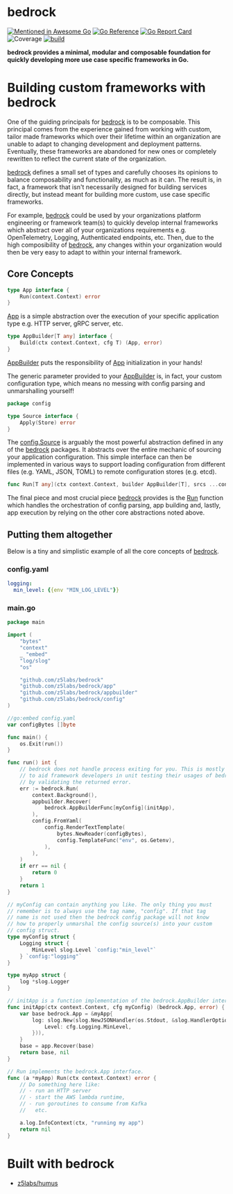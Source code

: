 # bedrock
[![Mentioned in Awesome Go](https://awesome.re/mentioned-badge.svg)](https://github.com/avelino/awesome-go)
[![Go Reference](https://pkg.go.dev/badge/github.com/z5labs/bedrock.svg)](https://pkg.go.dev/github.com/z5labs/bedrock)
[![Go Report Card](https://goreportcard.com/badge/github.com/z5labs/bedrock)](https://goreportcard.com/report/github.com/z5labs/bedrock)
![Coverage](https://img.shields.io/badge/Coverage-95.8%25-brightgreen)
[![build](https://github.com/z5labs/bedrock/actions/workflows/build.yaml/badge.svg)](https://github.com/z5labs/bedrock/actions/workflows/build.yaml)

**bedrock provides a minimal, modular and composable foundation for
quickly developing more use case specific frameworks in Go.**

# Building custom frameworks with bedrock

One of the guiding principals for [bedrock](https://pkg.go.dev/github.com/z5labs/bedrock) is to be composable.
This principal comes from the experience gained from working with custom, tailor made frameworks which
over their lifetime within an organization are unable to adapt to changing
development and deployment patterns. Eventually, these frameworks are abandoned
for new ones or completely rewritten to reflect the current state of the organization.

[bedrock](https://pkg.go.dev/github.com/z5labs/bedrock) defines a small set of types and carefully
chooses its opinions to balance composability and functionality, as much as it can. The result is, in fact, a framework
that isn't necessarily designed for building services directly, but instead meant for building
more custom, use case specific frameworks.

For example, [bedrock](https://pkg.go.dev/github.com/z5labs/bedrock) could be used by your organizations
platform engineering or framework team(s) to quickly develop internal frameworks which abstract over all of
your organizations requirements e.g. OpenTelemetry, Logging, Authenticated endpoints, etc. Then, due to the
high composibility of [bedrock](https://pkg.go.dev/github.com/z5labs/bedrock), any changes within your
organization would then be very easy to adapt to within your internal framework.

## Core Concepts

```go
type App interface {
	Run(context.Context) error
}
```

[App](https://pkg.go.dev/github.com/z5labs/bedrock#App) is a
simple abstraction over the execution of your specific application type
e.g. HTTP server, gRPC server, etc.

```go
type AppBuilder[T any] interface {
	Build(ctx context.Context, cfg T) (App, error)
}
```

[AppBuilder](https://pkg.go.dev/github.com/z5labs/bedrock#AppBuilder) puts
the responsibility of [App](https://pkg.go.dev/github.com/z5labs/bedrock#App) initialization
in your hands!

The generic parameter provided to your [AppBuilder](https://pkg.go.dev/github.com/z5labs/bedrock#AppBuilder)
is, in fact, your custom configuration type, which means no messing with config
parsing and unmarshalling yourself!

```go
package config

type Source interface {
	Apply(Store) error
}
```

The [config.Source](https://pkg.go.dev/github.com/z5labs/bedrock/pkg/config#Source) is
arguably the most powerful abstraction defined in any of the [bedrock](https://pkg.go.dev/github.com/z5labs/bedrock)
packages. It abstracts over the entire mechanic of sourcing your application configuration.
This simple interface can then be implemented in various ways to support loading configuration
from different files (e.g. YAML, JSON, TOML) to remote configuration stores (e.g. etcd).

```go
func Run[T any](ctx context.Context, builder AppBuilder[T], srcs ...config.Source) error
```

The final piece and most crucial piece [bedrock](https://pkg.go.dev/github.com/z5labs/bedrock)
provides is the [Run](https://pkg.go.dev/github.com/z5labs/bedrock#Run) function which
handles the orchestration of config parsing, app building and, lastly, app execution by relying
on the other core abstractions noted above.

## Putting them altogether

Below is a tiny and simplistic example of all the core concepts of [bedrock](https://pkg.go.dev/github.com/z5labs/bedrock).

### config.yaml

```yaml
logging:
  min_level: {{env "MIN_LOG_LEVEL"}}
```

### main.go

```go
package main

import (
	"bytes"
	"context"
	_ "embed"
	"log/slog"
	"os"

	"github.com/z5labs/bedrock"
	"github.com/z5labs/bedrock/app"
	"github.com/z5labs/bedrock/appbuilder"
	"github.com/z5labs/bedrock/config"
)

//go:embed config.yaml
var configBytes []byte

func main() {
	os.Exit(run())
}

func run() int {
	// bedrock does not handle process exiting for you. This is mostly
	// to aid framework developers in unit testing their usages of bedrock
	// by validating the returned error.
	err := bedrock.Run(
		context.Background(),
		appbuilder.Recover(
			bedrock.AppBuilderFunc[myConfig](initApp),
		),
		config.FromYaml(
			config.RenderTextTemplate(
				bytes.NewReader(configBytes),
				config.TemplateFunc("env", os.Getenv),
			),
		),
	)
	if err == nil {
		return 0
	}
	return 1
}

// myConfig can contain anything you like. The only thing you must
// remember is to always use the tag name, "config". If that tag
// name is not used then the bedrock config package will not know
// how to properly unmarshal the config source(s) into your custom
// config struct.
type myConfig struct {
	Logging struct {
		MinLevel slog.Level `config:"min_level"`
	} `config:"logging"`
}

type myApp struct {
	log *slog.Logger
}

// initApp is a function implementation of the bedrock.AppBuilder interface.
func initApp(ctx context.Context, cfg myConfig) (bedrock.App, error) {
	var base bedrock.App = &myApp{
		log: slog.New(slog.NewJSONHandler(os.Stdout, &slog.HandlerOptions{
			Level: cfg.Logging.MinLevel,
		})),
	}
	base = app.Recover(base)
	return base, nil
}

// Run implements the bedrock.App interface.
func (a *myApp) Run(ctx context.Context) error {
	// Do something here like:
	// - run an HTTP server
	// - start the AWS lambda runtime,
	// - run goroutines to consume from Kafka
	//   etc.

	a.log.InfoContext(ctx, "running my app")
	return nil
}
```

# Built with bedrock

- [z5labs/humus](https://github.com/z5labs/humus)